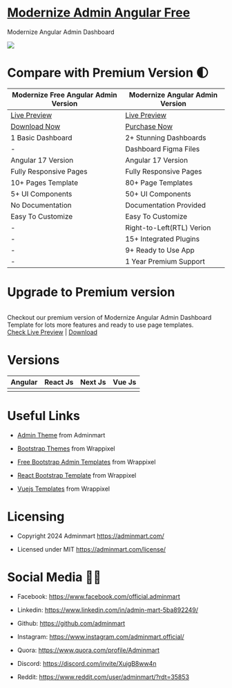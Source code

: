 # <a href="https://modernize-angular-free.netlify.app/dashboard">Modernize Admin Angular Free</a>
Modernize Angular Admin Dashboard

<!-- Main image of Template -->
<a target="_blank" href="https://adminmart.com/product/modernize-free-angular-material-template/">
  <img src="https://adminmart.com/wp-content/uploads/2023/04/modernize-free-angular-material-admin-dashboard-min.png" />
</a>


# Compare with Premium Version 🌓

<table>
<thead>
<tr>
<th>Modernize Free Angular Admin Version</th>
<th>Modernize Angular Admin Version</th>
</tr>
</thead>
<tbody>
<tr>
  <td>
    <a href="https://modernize-angular-free.netlify.app/dashboard">Live Preview</a>
  </td>
  <td>
  <a href="https://demos.adminmart.com/free/angular/modernize-angular-free/landingpage/index.html">Live Preview</a>
  </td>
</tr>
<tr>
  <td>
      <a href="https://adminmart.com/product/modernize-free-angular-material-template/">Download Now</a>
  </td>
  <td>
    <a href="https://adminmart.com/product/modernize-angular-material-dashboard/?ref=5">Purchase Now</a>
  </td>
</tr>
<tr>
  <td>
  1 Basic Dashboard
  </td>
  <td>
  2+ Stunning Dashboards
  </td>
</tr>
<tr>
  <td>
  -
  </td>
  <td>
  Dashboard Figma Files
  </td>
</tr>
<tr>
  <td>
  Angular 17 Version
  </td>
  <td>
  Angular 17 Version
  </td>
</tr>
<tr>
  <td>
  Fully Responsive Pages
  </td>
  <td>
  Fully Responsive Pages
  </td>
</tr>
<tr>
  <td>
  10+ Pages Template
  </td>
  <td>
  80+ Page Templates
  </td>
</tr>
<tr>
  <td>
  5+ UI Components
  </td>
  <td>
  50+ UI Components
  </td>
</tr>
<tr>
  <td>
  No Documentation
  </td>
  <td>
  Documentation Provided
  </td>
</tr>
<tr>
  <td>
  Easy To Customize
  </td>
  <td>
  Easy To Customize
  </td>
</tr>
<tr>
  <td>
  -
  </td>
  <td>
  Right-to-Left(RTL) Verion
  </td>
</tr>
<tr>
  <td>
  -
  </td>
  <td>
  15+ Integrated Plugins
  </td>
</tr>
<tr>
  <td>
  -
  </td>
  <td>
  9+ Ready to Use App
  </td>
</tr>
<tr>
  <td>
  -
  </td>
  <td>
  1 Year Premium Support
  </td>
</tr>
</tbody>
</table>

# Upgrade to Premium version

<a target="_blank" href="https://adminmart.com/product/modernize-angular-material-dashboard/?ref=5">
  <img src="https://adminmart.com/wp-content/uploads/2023/04/modernize-angular-material-admin-dashboard-template-1-1.jpg" alt="">
</a>
<p>
  Checkout our premium version of Modernize Angular Admin Dashboard Template for lots more features and ready to use page templates.<br>
  <a href="https://demos.adminmart.com/free/angular/modernize-angular-free/landingpage/index.html">Check Live Preview</a> | <a href="https://adminmart.com/product/modernize-angular-material-dashboard/?ref=5">Download</a>
</p>

<!-- Versions of Template -->
# Versions
<table>
<thead>
<tr>
<th>Angular</th>
<th>React Js</th>
<th>Next Js</th>
<th>Vue Js</th>
</tr>
</thead>
<tbody>
<tr>
<td>
  <a href="https://adminmart.com/product/modernize-angular-material-dashboard/?ref=5" width="150px">
    <img src="https://adminmart.com/wp-content/uploads/2023/04/modernize-angular-material-admin-dashboard-template-1-1.jpg" alt="" style="max-width:150px;">
  </a>
</td>
<td>
  <a href="https://adminmart.com/product/modernize-react-mui-dashboard-theme/?ref=5" rel="nofollow" width="150px">
    <img src="https://adminmart.com/wp-content/uploads/2023/01/image_2023_01_26T10_19_25_019Z-min.png" alt="" style="max-width:150px;">
  </a>
</td>
<td>
  <a href="https://adminmart.com/product/modernize-next-js-admin-dashboard/?ref=5" rel="nofollow" width="150px">
    <img src="https://adminmart.com/wp-content/uploads/2023/03/modernize-next-js-admin-dashboard-1-min-1.png" alt="" style="max-width:150px;">
  </a>
</td>
<td>
  <a href="https://adminmart.com/product/modernize-vuetify-vue-admin-dashboard/?ref=5" rel="nofollow" width="150px">
    <img src="https://adminmart.com/wp-content/uploads/2023/02/modernize-vuetify-admin-dashboard-min.png" alt="" style="max-width:150px;">
  </a>
</td>
</td>
  
</tr>
</tbody>
</table>





<!-- Useful Links of Template -->
# Useful Links
- <p><a href="https://adminmart.com/">Admin Theme</a> from Adminmart</p>
- <p><a href="https://www.wrappixel.com/templates/materialpro/">Bootstrap Themes</a> from Wrappixel</p>
- <p><a href="https://www.wrappixel.com/templates/materialpro-lite/">Free Bootstrap Admin Templates</a> from Wrappixel</p>
- <p><a href="https://www.wrappixel.com/templates/materialpro-react-redux-admin/">React Bootstrap Template</a> from Wrappixel</p>
- <p><a href="https://www.wrappixel.com/templates/materialpro-vuetify-admin/">Vuejs Templates</a> from Wrappixel</p>


<!-- Licensing of Template -->
# Licensing
- <p>Copyright 2024 Adminmart <a href="https://adminmart.com/">https://adminmart.com/</a></p>
- <p>Licensed under MIT <a href="https://adminmart.com/license/">https://adminmart.com/license/</a></p>


<!-- Social Media of Adminmart -->
# Social Media 👭🏼
- <p>Facebook: <a href="https://www.facebook.com/official.adminmart">https://www.facebook.com/official.adminmart</a></p>
- <p>Linkedin: <a href="https://www.linkedin.com/in/admin-mart-5ba892249/">https://www.linkedin.com/in/admin-mart-5ba892249/</a></p>
- <p>Github: <a href="https://github.com/adminmart">https://github.com/adminmart</a></p>
- <p>Instagram: <a href="https://www.instagram.com/adminmart.official/">https://www.instagram.com/adminmart.official/</a></p>
- <p>Quora: <a href="https://www.quora.com/profile/Adminmart">https://www.quora.com/profile/Adminmart</a></p>
- <p>Discord: <a href="https://discord.com/invite/XujgB8ww4n">https://discord.com/invite/XujgB8ww4n</a></p>
- <p>Reddit: <a href="https://www.reddit.com/user/adminmart/?rdt=35853">https://www.reddit.com/user/adminmart/?rdt=35853</a></p>

